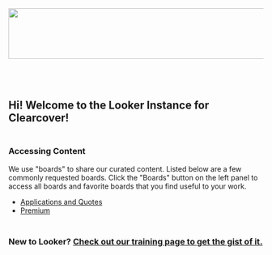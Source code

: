 <img src="https://clearcover.com/assets/images/logo/clearcover-logo.svg" width="1000" height="100"/>

<h2><br/> <br/> Hi! Welcome to the Looker Instance for Clearcover!</h2>

<h3> <br/> Accessing Content</h3>
We use "boards" to share our curated content. Listed below are a few commonly requested boards. Click the "Boards" button on the left panel to access all boards and favorite boards that you find useful to your work.

<ul>
<li><a href="https://clearcover.cloud.looker.com/boards/9">Applications and Quotes</a></li>
<li><a href="https://clearcover.cloud.looker.com/boards/16">Premium</a></li>
</ul>

<h3> <br/> New to Looker?
<a href="https://clearcover.atlassian.net/wiki/spaces/BI/pages/2378825946/I+m+a+Business+Analyst">Check out our training page to get the gist of it.</a>
